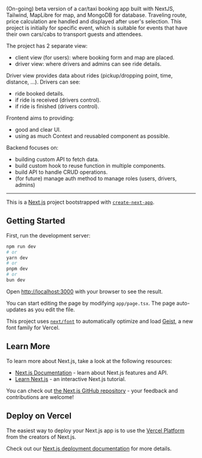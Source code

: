 (On-going) beta version of a car/taxi booking app built with NextJS, Tailwind, MapLibre for map, and MongoDB for database. Traveling route, price calculation are handled and displayed after user's selection. This project is initially for specific event, which is suitable for events that have their own cars/cabs to transport guests and attendees.

The project has 2 separate view:

- client view (for users): where booking form and map are placed.
- driver view: where drivers and admins can see ride details.

Driver view provides data about rides (pickup/dropping point, time, distance, ...). Drivers can see:

- ride booked details.
- if ride is received (drivers control).
- if ride is finished (drivers control).

Frontend aims to providing:

- good and clear UI.
- using as much Context and reusabled component as possible.

Backend focuses on:

- building custom API to fetch data.
- build custom hook to reuse function in multiple components.
- build API to handle CRUD operations.
- (for future) manage auth method to manage roles (users, drivers, admins)

---

This is a [Next.js](https://nextjs.org) project bootstrapped with [`create-next-app`](https://nextjs.org/docs/app/api-reference/cli/create-next-app).

## Getting Started

First, run the development server:

```bash
npm run dev
# or
yarn dev
# or
pnpm dev
# or
bun dev
```

Open [http://localhost:3000](http://localhost:3000) with your browser to see the result.

You can start editing the page by modifying `app/page.tsx`. The page auto-updates as you edit the file.

This project uses [`next/font`](https://nextjs.org/docs/app/building-your-application/optimizing/fonts) to automatically optimize and load [Geist](https://vercel.com/font), a new font family for Vercel.

## Learn More

To learn more about Next.js, take a look at the following resources:

- [Next.js Documentation](https://nextjs.org/docs) - learn about Next.js features and API.
- [Learn Next.js](https://nextjs.org/learn) - an interactive Next.js tutorial.

You can check out [the Next.js GitHub repository](https://github.com/vercel/next.js) - your feedback and contributions are welcome!

## Deploy on Vercel

The easiest way to deploy your Next.js app is to use the [Vercel Platform](https://vercel.com/new?utm_medium=default-template&filter=next.js&utm_source=create-next-app&utm_campaign=create-next-app-readme) from the creators of Next.js.

Check out our [Next.js deployment documentation](https://nextjs.org/docs/app/building-your-application/deploying) for more details.
